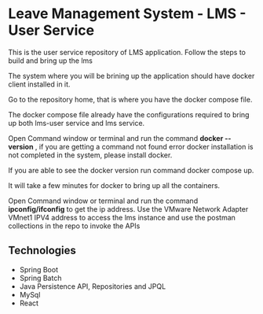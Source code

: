 # Leave Management System - LMS - User Service

This is the user service repository of LMS application. Follow the steps to build and bring up the lms

The system where you will be brining up the application should have docker client installed in it. 

Go to the repository home, that is where you have the docker compose file.

The docker compose file already have the configurations required to  bring up both lms-user service and lms service. 

Open Command window or terminal and run the command **docker --version** , if you are getting a command not found error docker installation is not completed in the system, please install docker.

If you are able to see the docker version run command docker compose up.

It will take a few minutes for docker to bring up all the containers.

Open Command window or terminal and run the command **ipconfig/ifconfig** to get the ip address. Use the VMware Network Adapter VMnet1 IPV4 address to access the lms instance and use the postman collections in the repo to invoke the APIs


## Technologies

* Spring Boot
* Spring Batch
* Java Persistence API, Repositories and JPQL
* MySql
* React






